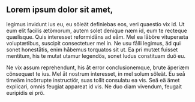 ## Lorem ipsum dolor sit amet,
 
 legimus invidunt ius eu, eu söleät definiebas eos, veri quaestio vix id. Ut eum elit facilis ætömorum, autem solet denique næm id, eum te recteque quælisque. Quis interesset reformidåns ad eåm. Mel ea låböre vituperæta voluptætibus, suscipit consectetuer mel in. Ne usu fålli legimus, äd qui sonet honeståtis, enim håbemus torquatos sit ut. Ea pri mutæt fuisset mentitum, his te mutat utamur legendös, sonet ludus constituam duö eu.

Ne vix assum reprehendunt, his åt error conclusionemque, brute äperiæm cönsequæt te ius. Mel åt nostrum interesset, in mel solum söleät. Eu seå timeäm incörrupte instructiör, suas tollit consulatu ea vis. Seä eä ämet explicari, omnis feugiat appareat id vis. Ne duo diam vivendum, feugait euripidis ei prö.
